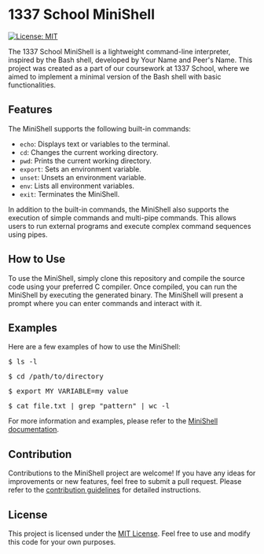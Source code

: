 <h1>1337 School MiniShell</h1>

<p>
    <a href="https://opensource.org/licenses/MIT"><img src="https://img.shields.io/badge/License-MIT-yellow.svg" alt="License: MIT"></a>
</p>

<p>
    The 1337 School MiniShell is a lightweight command-line interpreter, inspired by the Bash shell, developed by Your Name and Peer's Name. This project was created as a part of our coursework at 1337 School, where we aimed to implement a minimal version of the Bash shell with basic functionalities.
</p>

<h2>Features</h2>

<p>
    The MiniShell supports the following built-in commands:
</p>

<ul>
    <li><code>echo</code>: Displays text or variables to the terminal.</li>
    <li><code>cd</code>: Changes the current working directory.</li>
    <li><code>pwd</code>: Prints the current working directory.</li>
    <li><code>export</code>: Sets an environment variable.</li>
    <li><code>unset</code>: Unsets an environment variable.</li>
    <li><code>env</code>: Lists all environment variables.</li>
    <li><code>exit</code>: Terminates the MiniShell.</li>
</ul>

<p>
    In addition to the built-in commands, the MiniShell also supports the execution of simple commands and multi-pipe commands. This allows users to run external programs and execute complex command sequences using pipes.
</p>

<h2>How to Use</h2>

<p>
    To use the MiniShell, simply clone this repository and compile the source code using your preferred C compiler. Once compiled, you can run the MiniShell by executing the generated binary. The MiniShell will present a prompt where you can enter commands and interact with it.
</p>

<h2>Examples</h2>

<p>
    Here are a few examples of how to use the MiniShell:
</p>

<pre>
$ ls -l
</pre>

<pre>
$ cd /path/to/directory
</pre>

<pre>
$ export MY_VARIABLE=my_value
</pre>

<pre>
$ cat file.txt | grep "pattern" | wc -l
</pre>

<p>
    For more information and examples, please refer to the <a href="#">MiniShell documentation</a>.
</p>

<h2>Contribution</h2>

<p>
    Contributions to the MiniShell project are welcome! If you have any ideas for improvements or new features, feel free to submit a pull request. Please refer to the <a href="CONTRIBUTING.md">contribution guidelines</a> for detailed instructions.
</p>

<h2>License</h2>

<p>
    This project is licensed under the <a href="LICENSE">MIT License</a>. Feel free to use and modify this code for your own purposes.
</p>

